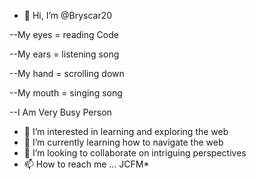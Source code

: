 - 👋 Hi, I’m @Bryscar20 

--My eyes = reading Code

--My ears = listening song 

--My hand = scrolling down

--My mouth = singing song

--I Am Very Busy Person
- 🌱 I’m interested in learning and exploring the web
- 👀 I’m currently learning how to navigate the web
- 💞️ I’m looking to collaborate on intriguing perspectives 
- 📫 How to reach me ... JCFM*

<!---
Bryscar20/Bryscar20 is a ✨ special ✨ repository because its `README.md` (this file) appears on your GitHub profile.
You can click the Preview link to take a look at your changes.
--->

